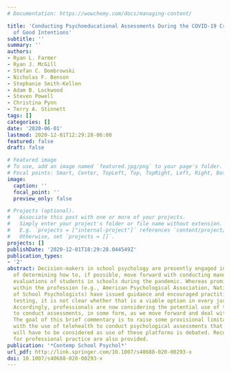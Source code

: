 ```yaml
---
# Documentation: https://wowchemy.com/docs/managing-content/

title: 'Conducting Psychoeducational Assessments During the COVID-19 Crisis: the Danger
  of Good Intentions'
subtitle: ''
summary: ''
authors:
- Ryan L. Farmer
- Ryan J. McGill
- Stefan C. Dombrowski
- Nicholas F. Benson
- Stephanie Smith-Kellen
- Adam B. Lockwood
- Steven Powell
- Christina Pynn
- Terry A. Stinnett
tags: []
categories: []
date: '2020-06-01'
lastmod: 2020-12-01T12:29:28-06:00
featured: false
draft: false

# Featured image
# To use, add an image named `featured.jpg/png` to your page's folder.
# Focal points: Smart, Center, TopLeft, Top, TopRight, Left, Right, BottomLeft, Bottom, BottomRight.
image:
  caption: ''
  focal_point: ''
  preview_only: false

# Projects (optional).
#   Associate this post with one or more of your projects.
#   Simply enter your project's folder or file name without extension.
#   E.g. `projects = ["internal-project"]` references `content/project/deep-learning/index.md`.
#   Otherwise, set `projects = []`.
projects: []
publishDate: '2020-12-01T18:29:28.044549Z'
publication_types:
- '2'
abstract: Decision-makers in school psychology are presently engaged in the process
  of determining how to, if possible, move forward with conducting mandated psychoeducational
  evaluations of students in schools during the pandemic. Whereas prominent organizations
  within the profession (e.g., American Psychological Association, National Association
  of School Psychologists) have issued guidance and encouraged practitioners to delay
  testing, it is not clear whether that is a viable option in every jurisdiction.
  Accordingly, professionals are now considering the potential use of telehealth platforms
  to conduct assessments, in some form, as we move forward and deal with this crisis.
  The goal of this brief commentary is to raise some provisional limitations associated
  with the use of telehealth to conduct psychological assessments that we believe
  will have to be considered as use of these platforms is debated. Recommendations
  for professional practice are also provided.
publication: '*Contemp School Psychol*'
url_pdf: http://link.springer.com/10.1007/s40688-020-00293-x
doi: 10.1007/s40688-020-00293-x
---
```

